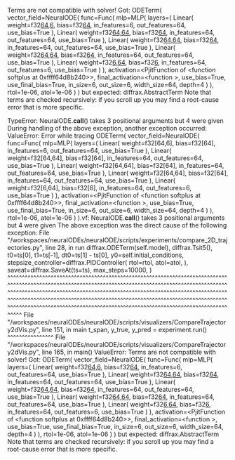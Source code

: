 Terms are not compatible with solver! Got: ODETerm( vector_field=NeuralODE( func=Func( mlp=MLP( layers=( Linear( weight=f32[64,6](jax), bias=f32[64](jax), in_features=6, out_features=64, use_bias=True ), Linear( weight=f32[64,64](jax), bias=f32[64](jax), in_features=64, out_features=64, use_bias=True ), Linear( weight=f32[64,64](jax), bias=f32[64](jax), in_features=64, out_features=64, use_bias=True ), Linear( weight=f32[64,64](jax), bias=f32[64](jax), in_features=64, out_features=64, use_bias=True ), Linear( weight=f32[6,64](jax), bias=f32[6](jax), in_features=64, out_features=6, use_bias=True ) ), activation=<PjitFunction of <function softplus at 0xffff64d8b240>>, final_activation=<function <lambda>>, use_bias=True, use_final_bias=True, in_size=6, out_size=6, width_size=64, depth=4 ) ), rtol=1e-06, atol=1e-06 ) ) but expected: diffrax.AbstractTerm Note that terms are checked recursively: if you scroll up you may find a root-cause error that is more specific.

TypeError: NeuralODE.__call__() takes 3 positional arguments but 4 were given During handling of the above exception, another exception occurred: ValueError: Error while tracing ODETerm( vector_field=NeuralODE( func=Func( mlp=MLP( layers=( Linear( weight=f32[64,6], bias=f32[64], in_features=6, out_features=64, use_bias=True ), Linear( weight=f32[64,64], bias=f32[64], in_features=64, out_features=64, use_bias=True ), Linear( weight=f32[64,64], bias=f32[64], in_features=64, out_features=64, use_bias=True ), Linear( weight=f32[64,64], bias=f32[64], in_features=64, out_features=64, use_bias=True ), Linear( weight=f32[6,64], bias=f32[6], in_features=64, out_features=6, use_bias=True ) ), activation=<PjitFunction of <function softplus at 0xffff64d8b240>>, final_activation=<function <lambda>>, use_bias=True, use_final_bias=True, in_size=6, out_size=6, width_size=64, depth=4 ) ), rtol=1e-06, atol=1e-06 ) ).vf: NeuralODE.__call__() takes 3 positional arguments but 4 were given The above exception was the direct cause of the following exception: File "/workspaces/neuralODEs/neuralODE/scripts/experiments/compare_2D_trajectories.py", line 28, in run diffrax.ODETerm(self.model), diffrax.Tsit5(), t0=ts[0], t1=ts[-1], dt0=ts[1] - ts[0], y0=self.initial_conditions, stepsize_controller=diffrax.PIDController( rtol=rtol, atol=atol, ), saveat=diffrax.SaveAt(ts=ts), max_steps=10000, ) ^^^^^^^^^^^^^^^^^^^^^^^^^^^^^^^^^^^^^^^^^^^^^^^^^^^^^^^^^^^^^^^^^^^^^^^^^^^^^^^^^^^^^^^^^^^^^^^^^^^^^^^^^^^^^^^^^^^^^^^^^^^^^^^^^^^^^^^^^^^^^^^^^^^^^^^^^^^^^^^^^^^^^^^^^^^^^^^^^^^^^^^^^^^^^^^^^^^^^^^^^^^^^^^^^^^^^^^^^^^^^^^^^^^^^^^^^^^^^^^^^^^^^^^^^^^^^^^^^^^^^^^^^^^^^^^^^^^^^^^^^^^^^^^^^^^^^^^^^^^^^^^^^^^^^^^^^^^^^^^^^^^^^^^^^^^^^^^^^^^^^^^^^^^^^^^^^^^^^^^^^^^^^^^^^^^^^^^^^^^^^^^^^ File "/workspaces/neuralODEs/neuralODE/scripts/visualizers/CompareTrajectory2dVis.py", line 151, in main t_span, y_true, y_pred = experiment.run() ^^^^^^^^^^^^^^^^ File "/workspaces/neuralODEs/neuralODE/scripts/visualizers/CompareTrajectory2dVis.py", line 165, in <module> main() ValueError: Terms are not compatible with solver! Got: ODETerm( vector_field=NeuralODE( func=Func( mlp=MLP( layers=( Linear( weight=f32[64,6](jax), bias=f32[64](jax), in_features=6, out_features=64, use_bias=True ), Linear( weight=f32[64,64](jax), bias=f32[64](jax), in_features=64, out_features=64, use_bias=True ), Linear( weight=f32[64,64](jax), bias=f32[64](jax), in_features=64, out_features=64, use_bias=True ), Linear( weight=f32[64,64](jax), bias=f32[64](jax), in_features=64, out_features=64, use_bias=True ), Linear( weight=f32[6,64](jax), bias=f32[6](jax), in_features=64, out_features=6, use_bias=True ) ), activation=<PjitFunction of <function softplus at 0xffff64d8b240>>, final_activation=<function <lambda>>, use_bias=True, use_final_bias=True, in_size=6, out_size=6, width_size=64, depth=4 ) ), rtol=1e-06, atol=1e-06 ) ) but expected: diffrax.AbstractTerm Note that terms are checked recursively: if you scroll up you may find a root-cause error that is more specific.